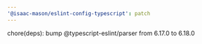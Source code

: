```yaml
---
'@isaac-mason/eslint-config-typescript': patch
---
```


chore(deps): bump @typescript-eslint/parser from 6.17.0 to 6.18.0
